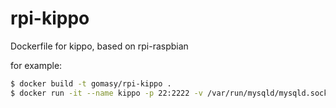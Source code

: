 # rpi-kippo
Dockerfile for kippo, based on rpi-raspbian

for example:
```sh
$ docker build -t gomasy/rpi-kippo .
$ docker run -it --name kippo -p 22:2222 -v /var/run/mysqld/mysqld.sock:/var/run/mysqld/mysqld.sock gomasy/rpi-kippo
```
